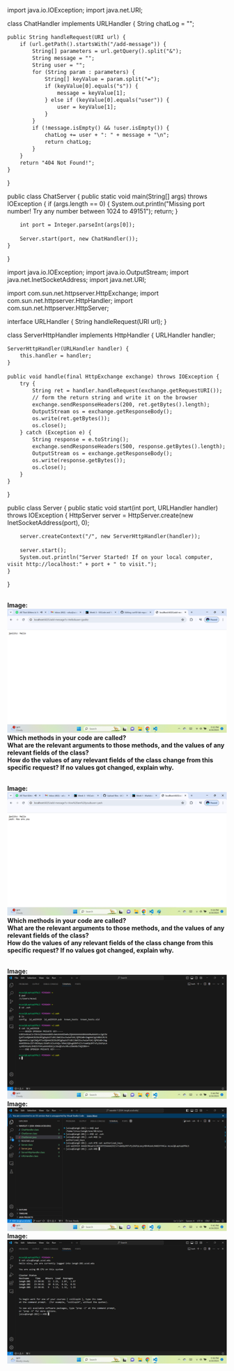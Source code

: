import java.io.IOException;
import java.net.URI;

class ChatHandler implements URLHandler {
    String chatLog = "";

    public String handleRequest(URI url) {
        if (url.getPath().startsWith("/add-message")) {
            String[] parameters = url.getQuery().split("&");
            String message = "";
            String user = "";
            for (String param : parameters) {
                String[] keyValue = param.split("=");
                if (keyValue[0].equals("s")) {
                    message = keyValue[1];
                } else if (keyValue[0].equals("user")) {
                    user = keyValue[1];
                }
            }
            if (!message.isEmpty() && !user.isEmpty()) {
                chatLog += user + ": " + message + "\n";
                return chatLog;
            }
        }
        return "404 Not Found!";
    }
}

public class ChatServer {
    public static void main(String[] args) throws IOException {
        if (args.length == 0) {
            System.out.println("Missing port number! Try any number between 1024 to 49151");
            return;
        }

        int port = Integer.parseInt(args[0]);

        Server.start(port, new ChatHandler());
    }
}

import java.io.IOException;
import java.io.OutputStream;
import java.net.InetSocketAddress;
import java.net.URI;

import com.sun.net.httpserver.HttpExchange;
import com.sun.net.httpserver.HttpHandler;
import com.sun.net.httpserver.HttpServer;

interface URLHandler {
    String handleRequest(URI url);
}

class ServerHttpHandler implements HttpHandler {
    URLHandler handler;

    ServerHttpHandler(URLHandler handler) {
        this.handler = handler;
    }

    public void handle(final HttpExchange exchange) throws IOException {
        try {
            String ret = handler.handleRequest(exchange.getRequestURI());
            // form the return string and write it on the browser
            exchange.sendResponseHeaders(200, ret.getBytes().length);
            OutputStream os = exchange.getResponseBody();
            os.write(ret.getBytes());
            os.close();
        } catch (Exception e) {
            String response = e.toString();
            exchange.sendResponseHeaders(500, response.getBytes().length);
            OutputStream os = exchange.getResponseBody();
            os.write(response.getBytes());
            os.close();
        }
    }
}

public class Server {
    public static void start(int port, URLHandler handler) throws IOException {
        HttpServer server = HttpServer.create(new InetSocketAddress(port), 0);

        server.createContext("/", new ServerHttpHandler(handler));

        server.start();
        System.out.println("Server Started! If on your local computer, visit http://localhost:" + port + " to visit.");
    }
}

<br>**Image:**![Image](lab2pic1.png)
<br>**Which methods in your code are called?**
<br>**What are the relevant arguments to those methods, and the values of any relevant fields of the class?**
<br>**How do the values of any relevant fields of the class change from this specific request? If no values got changed, explain why.**

<br>**Image:**![Image](lab2pic2.png)
<br>**Which methods in your code are called?**
<br>**What are the relevant arguments to those methods, and the values of any relevant fields of the class?**
<br>**How do the values of any relevant fields of the class change from this specific request? If no values got changed, explain why.**

<br>**Image:**![Image](privatekey.png)
<br>**Image:**![Image](publickey.png)
<br>**Image:**![Image](terminalinteraction.png)

